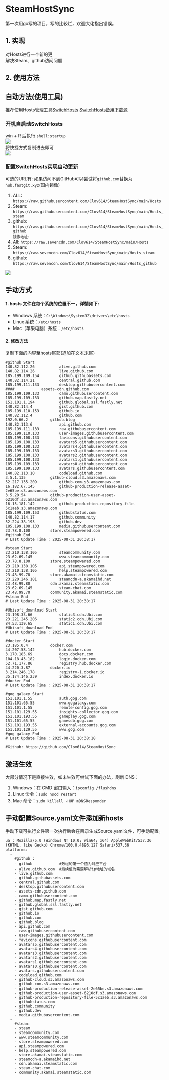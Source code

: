 # SteamHostSync
第一次用go写的项目，写的比较烂，欢迎大佬指出错误。

## 1. 实现
对Hosts进行一个新的更  
解决Steam、github访问问题

## 2. 使用方法
## 自动方法(使用工具)
推荐使用Hosts管理工具[SwitchHosts](https://github.com/oldj/SwitchHosts) 
[SwitchHosts备用下载源](https://nas.iaimi.info/s/nT5pb8jMQp32QwB)
### 开机自启动SwitchHosts
win + R 后执行 `shell:startup`    
![](/img/1.png)  
将快捷方式复制进去即可  
![](/img/2.png)  
### 配置SwitchHosts实现自动更新  
可选的URL有:
如果访问不到GitHub可以尝试将`github.com`替换为`hub.fastgit.xyz`(国内镜像)
1. ALL: `https://raw.githubusercontent.com/Clov614/SteamHostSync/main/Hosts`  
2. Steam: `https://raw.githubusercontent.com/Clov614/SteamHostSync/main/Hosts_steam`  
3. github: `https://raw.githubusercontent.com/Clov614/SteamHostSync/main/Hosts_github`    
`镜像地址:`
4. All: `https://raw.sevencdn.com/Clov614/SteamHostSync/main/Hosts`  
5. Steam: `https://raw.sevencdn.com/Clov614/SteamHostSync/main/Hosts_steam`  
6. github: `https://raw.sevencdn.com/Clov614/SteamHostSync/main/Hosts_github`  

![](/img/3.png)

## 手动方式
#### 1. hosts 文件在每个系统的位置不一，详情如下:
- Windows 系统：`C:\Windows\System32\drivers\etc\hosts`
- Linux 系统：`/etc/hosts`
- Mac（苹果电脑）系统：`/etc/hosts`

#### 2. 修改方法
复制下面的内容至hosts尾部(追加在文本末尾)

```
#github Start
140.82.112.26			alive.github.com
140.82.114.26			live.github.com
185.199.109.154			github.githubassets.com
140.82.114.21			central.github.com
185.199.111.133			desktop.githubusercontent.com
####			assets-cdn.github.com
185.199.109.133			camo.githubusercontent.com
185.199.109.133			github.map.fastly.net
151.101.1.194			github.global.ssl.fastly.net
140.82.114.4			gist.github.com
185.199.110.153			github.io
140.82.112.4			github.com
192.0.66.2			github.blog
140.82.113.6			api.github.com
185.199.111.133			raw.githubusercontent.com
185.199.110.133			user-images.githubusercontent.com
185.199.108.133			favicons.githubusercontent.com
185.199.108.133			avatars5.githubusercontent.com
185.199.108.133			avatars4.githubusercontent.com
185.199.109.133			avatars3.githubusercontent.com
185.199.108.133			avatars2.githubusercontent.com
185.199.108.133			avatars1.githubusercontent.com
185.199.109.133			avatars0.githubusercontent.com
185.199.109.133			avatars.githubusercontent.com
140.82.113.10			codeload.github.com
3.5.1.135			github-cloud.s3.amazonaws.com
52.217.135.209			github-com.s3.amazonaws.com
16.182.67.145			github-production-release-asset-2e65be.s3.amazonaws.com
3.5.20.54			github-production-user-asset-6210df.s3.amazonaws.com
16.15.181.142			github-production-repository-file-5c1aeb.s3.amazonaws.com
185.199.109.153			githubstatus.com
140.82.114.17			github.community
52.224.38.193			github.dev
185.199.108.133			media.githubusercontent.com
23.78.8.100			store.steampowered.com
#github End
# Last Update Time : 2025-08-31 20:38:17 

#steam Start
23.210.138.105			steamcommunity.com
23.62.69.145			www.steamcommunity.com
23.78.8.100			store.steampowered.com
23.210.138.105			api.steampowered.com
23.210.138.105			help.steampowered.com
23.48.99.78			store.akamai.steamstatic.com
23.220.246.181			steamcdn-a.akamaihd.net
23.48.99.80			cdn.akamai.steamstatic.com
23.62.69.145			steam-chat.com
23.48.99.70			community.akamai.steamstatic.com
#steam End
# Last Update Time : 2025-08-31 20:38:17 

#Ubisoft_download Start
23.198.33.66			static3.cdn.Ubi.com
23.221.245.206			static2.cdn.Ubi.com
84.53.139.65			static1.cdn.Ubi.com
#Ubisoft_download End
# Last Update Time : 2025-08-31 20:38:17 

#docker Start
23.185.0.4			docker.com
44.207.58.142			hub.docker.com
3.170.185.69			docs.docker.com
104.18.43.182			login.docker.com
52.71.177.86			registry.hub.docker.com
44.220.3.87			docker.io
3.214.246.178			registry-1.docker.io
35.174.146.239			index.docker.io
#docker End
# Last Update Time : 2025-08-31 20:38:17 

#gog galaxy Start
151.101.1.55			auth.gog.com
151.101.65.55			www.gogalaxy.com
151.101.1.55			remote-config.gog.com
151.101.129.55			insights-collector.gog.com
151.101.193.55			gameplay.gog.com
151.101.65.55			gamesdb.gog.com
151.101.193.55			external-accounts.gog.com
151.101.129.55			www.gog.com
#gog galaxy End
# Last Update Time : 2025-08-31 20:38:18 

#Github: https://github.com/Clov614/SteamHostSync

```

## 激活生效
大部分情况下是直接生效，如未生效可尝试下面的办法，刷新 DNS：
1. Windows：在 CMD 窗口输入：`ipconfig /flushdns`
2. Linux 命令：`sudo nscd restart`
3. Mac 命令：`sudo killall -HUP mDNSResponder`  

## 手动配置Source.yaml文件添加新hosts  
手动下载可执行文件第一次执行后会在目录生成Source.yaml文件，可手动配置。  

```
ua : Mozilla/5.0 (Windows NT 10.0; Win64; x64) AppleWebKit/537.36 (KHTML, like Gecko) Chrome/100.0.4896.127 Safari/537.36
platforms:
  -
    #github :
    - github            #数组的第一个值为对应平台
    - alive.github.com  #后续值为需要解析ip地址的域名
    - live.github.com
    - github.githubassets.com
    - central.github.com
    - desktop.githubusercontent.com
    - assets-cdn.github.com
    - camo.githubusercontent.com
    - github.map.fastly.net
    - github.global.ssl.fastly.net
    - gist.github.com
    - github.io
    - github.com
    - github.blog
    - api.github.com
    - raw.githubusercontent.com
    - user-images.githubusercontent.com
    - favicons.githubusercontent.com
    - avatars5.githubusercontent.com
    - avatars4.githubusercontent.com
    - avatars3.githubusercontent.com
    - avatars2.githubusercontent.com
    - avatars1.githubusercontent.com
    - avatars0.githubusercontent.com
    - avatars.githubusercontent.com
    - codeload.github.com
    - github-cloud.s3.amazonaws.com
    - github-com.s3.amazonaws.com
    - github-production-release-asset-2e65be.s3.amazonaws.com
    - github-production-user-asset-6210df.s3.amazonaws.com
    - github-production-repository-file-5c1aeb.s3.amazonaws.com
    - githubstatus.com
    - github.community
    - github.dev
    - media.githubusercontent.com
  -
    #steam:
    - steam
    - steamcommunity.com
    - www.steamcommunity.com
    - store.steampowered.com
    - api.steampowered.com
    - help.steampowered.com
    - store.akamai.steamstatic.com
    - steamcdn-a.akamaihd.net
    - cdn.akamai.steamstatic.com
    - steam-chat.com
    - community.akamai.steamstatic.com
```
